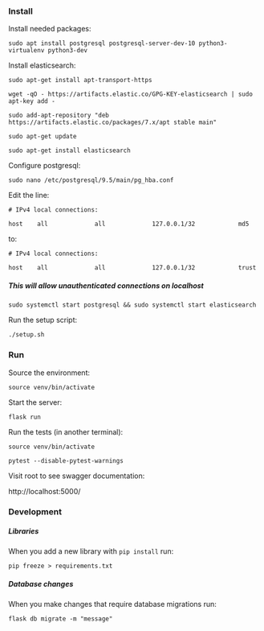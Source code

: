 ### Install

Install needed packages:

`sudo apt install postgresql postgresql-server-dev-10 python3-virtualenv python3-dev`

Install elasticsearch:

`sudo apt-get install apt-transport-https`

`wget -qO - https://artifacts.elastic.co/GPG-KEY-elasticsearch | sudo apt-key add -`

`sudo add-apt-repository "deb https://artifacts.elastic.co/packages/7.x/apt stable main"`

`sudo apt-get update`

`sudo apt-get install elasticsearch`

Configure postgresql:

`sudo nano /etc/postgresql/9.5/main/pg_hba.conf`

Edit the line:

`# IPv4 local connections:`

`host    all             all             127.0.0.1/32            md5`

to:

`# IPv4 local connections:`

`host    all             all             127.0.0.1/32            trust`

##### This will allow unauthenticated connections on localhost

`sudo systemctl start postgresql && sudo systemctl start elasticsearch`

Run the setup script:

`./setup.sh`

### Run
Source the environment:

`source venv/bin/activate`

Start the server:

`flask run`

Run the tests (in another terminal):

`source venv/bin/activate`

`pytest --disable-pytest-warnings`

Visit root to see swagger documentation:

http://localhost:5000/

### Development
##### Libraries
When you add a new library with `pip install` run:

`pip freeze > requirements.txt`

##### Database changes
When you make changes that require database migrations run:

`flask db migrate -m "message"`

